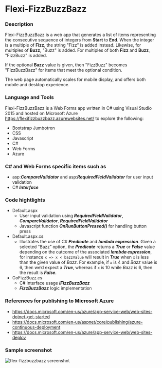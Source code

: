 # Flexi-FizzBuzzBazz

### Description
Flexi-FizzBuzzBazz is a web app that generates a list of items representing the consecutive sequence of integers from **Start** to **End**.  When the integer is a multiple of **Fizz**, the string "Fizz" is added instead. Likewise, for multiples of **Buzz**, "Buzz" is added. For multiples of both **Fizz** and **Buzz**, "FizzBuzz" is added.

If the optional **Bazz** value is given, then "FizzBuzz" becomes "FizzBuzzBazz" for items that meet the optional condition.

The web page automatically scales for mobile display, and offers both mobile and desktop experience.

### Language and Tools
Flexi-FizzBuzzBazz is a Web Forms app written in C# using Visual Studio 2015 and hosted on Microsoft Azure  https://flexifizzbuzzbazz.azurewebsites.net/ to explore the following:
* Bootstrap Jumbotron
* CSS
* Javascript
* C#
* Web Forms
* Azure

### C# and Web Forms specific items such as
* asp:**_CompareValidator_** and asp:**_RequiredFieldValidator_** for user input validation
* C# **_Interface_**

### Code hightlights
- Default.aspx
  - User input validation using **_RequiredFieldValidator_**, **_CompareValidator_**, **_RequiredFieldValidator_**
  - Javascript function **_OnRunButtonPressed()_** for handling button press
- Default.aspx.cs
  - Illustrates the use of C# **_Predicate_** and **_lambda expression_**.  Given a selected “Bazz” option, the **_Predicate_** returns a **_True_** or **_False_** value depending on the outcome of the associated **_lambda expression_**, for instance ```x => x < bazzValue``` will result in **_True_** when ```x``` is less than the given value of _Bazz_.  For example, if ```x``` is 4 and _Bazz_ value is 6, then we’d expect a **_True_**, whereas if ```x``` is 10 while _Bazz_ is 6, then the result is **_False_**.
- GoFizzBuzz.cs
  - C# Interface usage **_IFizzBuzzBazz_**
  - **_FizzBuzzBazz_** logic implementation

### References for publishing to Microsoft Azure
* https://docs.microsoft.com/en-us/azure/app-service-web/web-sites-dotnet-get-started
* https://docs.microsoft.com/en-us/aspnet/core/publishing/azure-continuous-deployment
* https://docs.microsoft.com/en-us/azure/app-service-web/web-sites-deploy

### Sample screenshot
![flex-fizzbuzzbazz screenshot](https://user-images.githubusercontent.com/19395671/34316956-fe754906-e757-11e7-8939-60a6c41ab389.png)
